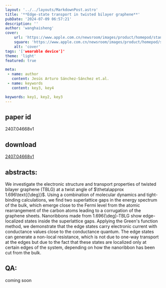 ```yaml
---
layout: '../../layouts/MarkdownPost.astro'
title: '**Edge-state transport in twisted bilayer graphene**'
pubDate: '2024-07-09 06:57:21'
description: ''
author: 'wanghaisheng'
cover:
    url: 'https://www.apple.com.cn/newsroom/images/product/homepod/standard/Apple-HomePod-hero-230118_big.jpg.large_2x.jpg'
    square: 'https://www.apple.com.cn/newsroom/images/product/homepod/standard/Apple-HomePod-hero-230118_big.jpg.large_2x.jpg'
    alt: 'cover'
tags: '['wearable device']' 
theme: 'light'
featured: true

meta:
 - name: author
   content: Jesús Arturo Sánchez-Sánchez et.al.
 - name: keywords
   content: key3, key4

keywords: key1, key2, key3
---
```


## paper id
2407.04668v1
## download
[2407.04668v1](http://arxiv.org/abs/2407.04668v1)
## abstracts:
We investigate the electronic structure and transport properties of twisted bilayer graphene (TBLG) at a twist angle of $\theta\approx 1.696\text{{\deg}}$. Using a combination of molecular dynamics and tight-binding calculations, we find two superlattice gaps in the energy spectrum of the bulk, which emerge close to the Fermi level from the atomic rearrangement of the carbon atoms leading to a corrugation of the graphene sheets. Nanoribbons made from 1.696{\deg}-TBLG show edge-localized states inside the superlattice gaps. Applying the Green's function method, we demonstrate that the edge states carry electronic current with conductance values close to the conductance quantum. The edge states can generate a non-local resistance, which is not due to one-way transport at the edges but due to the fact that these states are localized only at certain edges of the system, depending on how the nanoribbon has been cut from the bulk.
## QA:
coming soon
